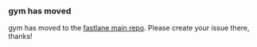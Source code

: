 ### gym has moved
gym has moved to the [fastlane main repo](https://github.com/fastlane/fastlane/tree/master/gym). Please create your issue there, thanks!
